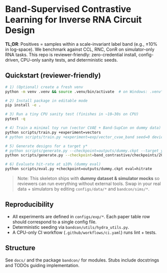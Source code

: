 # Band-Supervised Contrastive Learning for Inverse RNA Circuit Design

**TL;DR**: Positives = samples within a scale-invariant label band (e.g., ±10% in log-space). We benchmark against CCL, RNC, ConR on simulator-only RNA tasks. This repo is reviewer-friendly: zero-credential install, config-driven, CPU-only sanity tests, and deterministic seeds.

## Quickstart (reviewer-friendly)

```bash
# 1) (Optional) create a fresh venv
python -m venv .venv && source .venv/bin/activate  # on Windows: .venv\Scripts\activate

# 2) Install package in editable mode
pip install -e .

# 3) Run a tiny CPU sanity test (finishes in ~10–30s on CPU)
pytest -q

# 4) Train a minimal toy run (vector CVAE + Band-SupCon on dummy data)
python scripts/train.py +experiment=vectors
# python scripts/train.py +experiment=exp/vector_cvae_band seed=0 device=cpu

# 5) Generate designs for a target y*
# python scripts/generate.py --checkpoint=outputs/dummy.ckpt --target_y=0.75 --n=8
python scripts/generate.py --checkpoint=band_contrastive/checkpoints/2025-09-23_16-02-06 --target_y=0.75 --n=8

# 6) Evaluate hit-rate at ±10% (dummy eval)
python scripts/eval.py +checkpoint=outputs/dummy.ckpt eval=hitrate
```

> Note: This skeleton ships with **dummy dataset & simulator mocks** so reviewers can run everything without external tools. Swap in your real data + simulators by editing `configs/data/*` and `bandcon/sims/*`.

## Reproducibility
- All experiments are defined in `configs/exp/*`. Each paper table row should correspond to a single config file.
- Deterministic seeding via `bandcon/utils/hydra_utils.py`.
- A CPU-only CI workflow (`.github/workflows/ci.yaml`) runs lint + tests.

## Structure
See `docs/` and the package `bandcon/` for modules. Stubs include docstrings and TODOs guiding implementation.

